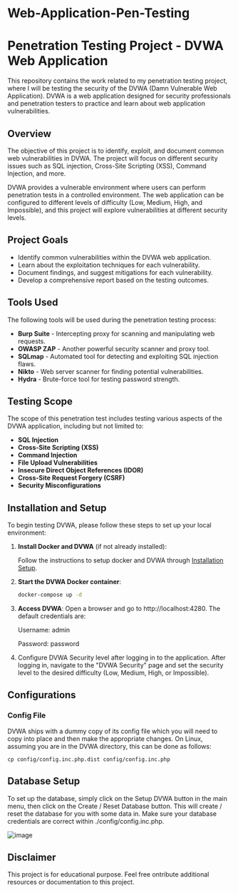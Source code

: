 # Web-Application-Pen-Testing

# Penetration Testing Project - DVWA Web Application

This repository contains the work related to my penetration testing project, where I will be testing the security of the DVWA (Damn Vulnerable Web Application). DVWA is a web application designed for security professionals and penetration testers to practice and learn about web application vulnerabilities.

## Overview

The objective of this project is to identify, exploit, and document common web vulnerabilities in DVWA. The project will focus on different security issues such as SQL injection, Cross-Site Scripting (XSS), Command Injection, and more.

DVWA provides a vulnerable environment where users can perform penetration tests in a controlled environment. The web application can be configured to different levels of difficulty (Low, Medium, High, and Impossible), and this project will explore vulnerabilities at different security levels.

## Project Goals

- Identify common vulnerabilities within the DVWA web application.
- Learn about the exploitation techniques for each vulnerability.
- Document findings, and suggest mitigations for each vulnerability.
- Develop a comprehensive report based on the testing outcomes.

## Tools Used

The following tools will be used during the penetration testing process:

- **Burp Suite** - Intercepting proxy for scanning and manipulating web requests.
- **OWASP ZAP** - Another powerful security scanner and proxy tool.
- **SQLmap** - Automated tool for detecting and exploiting SQL injection flaws.
- **Nikto** - Web server scanner for finding potential vulnerabilities.
- **Hydra** - Brute-force tool for testing password strength.

## Testing Scope

The scope of this penetration test includes testing various aspects of the DVWA application, including but not limited to:

- **SQL Injection**
- **Cross-Site Scripting (XSS)**
- **Command Injection**
- **File Upload Vulnerabilities**
- **Insecure Direct Object References (IDOR)**
- **Cross-Site Request Forgery (CSRF)**
- **Security Misconfigurations**

## Installation and Setup

To begin testing DVWA, please follow these steps to set up your local environment:

1. **Install Docker and DVWA** (if not already installed):

   Follow the instructions to setup docker and DVWA through [Installation Setup](https://github.com/ram24prasath/Web-Application-Pen-Testing/blob/main/DVWA_Setup.md).
   
2. **Start the DVWA Docker container**:

   ```bash
   docker-compose up -d
3. **Access DVWA**:
   Open a browser and go to http://localhost:4280. The default credentials are:

    Username: admin

    Password: password

4. Configure DVWA Security level after logging in to the application.
  After logging in, navigate to the "DVWA Security" page and set the security level to the desired difficulty (Low, Medium, High, or Impossible).

## Configurations

### Config File

DVWA ships with a dummy copy of its config file which you will need to copy into place and then make the appropriate changes. On Linux, assuming you are in the DVWA directory, this can be done as follows:

`cp config/config.inc.php.dist config/config.inc.php`

## Database Setup

To set up the database, simply click on the Setup DVWA button in the main menu, then click on the Create / Reset Database button. This will create / reset the database for you with some data in.
Make sure your database credentials are correct within ./config/config.inc.php.

![image](https://github.com/user-attachments/assets/6b3f25a1-686f-4927-88a6-04b4da75779c)


## Disclaimer

This project is for educational purpose. 
Feel free ontribute additional resources or documentation to this project. 
